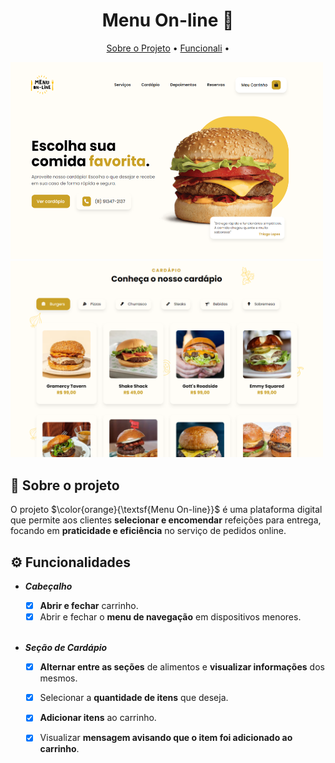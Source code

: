 <div align="center">
	<h1>Menu On-line 🍔</h1>
	<p align="center">
	  <a href="#about">Sobre o Projeto</a> • 
	  <a href="#functionalities">Funcionali</a> • 
	</p>
</div>

<div>
	<img src="./assets/images/print-tela-inicial.PNG" width="500" height="315">
	<img src="./assets/images/print-tela-cardapio.PNG" width="500">
</div>

<h2 id="about">📃 Sobre o projeto</h2>
<p>
	O projeto $\color{orange}{\textsf{Menu On-line}}$ é uma plataforma digital que permite aos clientes <b>selecionar e encomendar</b> refeições para entrega, focando em <b>praticidade e eficiência</b> no serviço de pedidos online.
</p>

<h2 id="functionalities">⚙ Funcionalidades</h2>

- ***Cabeçalho***
  - [x] <b>Abrir e fechar</b> carrinho.</li>
  - [x] Abrir e fechar o <b>menu de navegação</b> em dispositivos menores.</li>
  
  <br>
  
- ***Seção de Cardápio***
  - [x] <b>Alternar entre as seções</b> de alimentos e <b>visualizar informações</b> dos mesmos.
  - [x] Selecionar a <b>quantidade de itens</b> que deseja.
  - [x] <b>Adicionar itens</b> ao carrinho.
  - [x] Visualizar <b>mensagem avisando que o item foi adicionado ao carrinho</b>.




	

